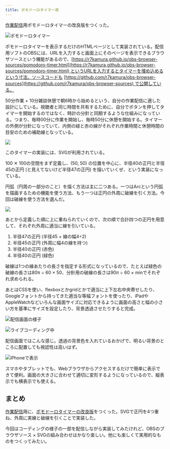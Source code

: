 ```yaml
---
title: ポモドーロタイマー改
---
```

[作業配信](https://www.youtube.com/c/r7kamura)用ポモドーロタイマーの改良版をつくった。

![](https://lh5.googleusercontent.com/tt-2pUhkDVFRQysQNU5ZoYHxeLCU4E361DYoOWhgGdiBrbIOSWKH9kQ4udr1RsRX4jClXl_RLT24LsjXZZeSbnzUq4z24jVnjZ4R5Dz4oGCTwkXC9pqvGkkCzgLEXIf4aSjrGv-ecRIfKXZ4XNYrLa_aGMv0y-jOxuMICjmEHkvxN2CxF_APLhCPWw "ポモドーロタイマー")

ポモドーロタイマーを表示するだけのHTMLページとして実装されている。配信用ソフトのOBSには、URLを入力すると画面上にそのページを表示できるブラウザソースという機能があるので、[https://r7kamura.github.io/obs-browser-sources/pomodoro-timer.html](https://r7kamura.github.io/obs-browser-sources/pomodoro-timer.html) というURLを入力するとタイマーを埋め込めるという寸法。ソースコードも [https://github.com/r7kamura/obs-browser-sources](https://github.com/r7kamura/obs-browser-sources) で公開している。

50分作業 + 10分雑談休憩で朝6時から始めるという、自分の作業配信に適した設計にしている。視聴者と同じ時間を共有するために、自分でボタンを押してタイマーを開始するのではなく、時計の分針と同期するような仕組みになっている。つまり、毎時00分に作業を開始し、毎時50分に休憩を開始する。タイマーの外側が分針になっていて、内側の緑と赤の線がそれぞれ作業時間と休憩時間の目安のための補助線となっている。

![](https://lh3.googleusercontent.com/LsPR7U3ne3OObQdqOGr3gAPXyV1LPttsI1OlRkGkeovuDIaGuNSqMYRMulwlKojKlWCVHZuaZulNKy5aeO2yMGFuqQSFGCL-PwBoFeHMsBfsUon4UQmi4OREbAQtk8PLAgHBjv0oZe1v2ouPmpUVUvIwZD1kgkVQUbLT2JHM-J4dk1Bo9mYaxrRDOA)

このタイマーの実装には、SVGが利用されている。

100 ✕ 100の空間をまず定義し、(50, 50) の位置を中心に、半径40の正円と半径45の正円 (と見えてないけど半径47の正円) を描いていくぜ、という実装になっている。

円弧（円周の一部分のこと）を描く方法は主に二つある。一つはArcという円弧を描画するための機能を使う方法、もう一つは正円の外周に破線を引く方法。今回は破線を使う方法を選んだ。

![](https://lh3.googleusercontent.com/fq_Ddwo-I3jJjPcFn36HSWRLB9NG-ZTstmiVujBNAz3QgFjptggh8dHA9zQHXl8OTukxUocSSTBE4gXdCTe05EIIHZ4fzox6eDEX15iee625lbkQABO8OLexQjUB57xpaf1Dld_r7H-d7IKqx7j1xjOOcvDsYB06DpiTuqfcS--Ai-ttys1HLYiDNA)

あとから定義した順に上に重ねられていくので、次の順で合計四つの正円を用意して、それぞれ外周に適当に線を引いている。

1.  半径47の正円 (半径45 + 線の幅4÷2)
2.  半径45の正円 (外周に幅4の線を持つ)
3.  半径40の正円 (赤色)
4.  半径40の正円 (緑色)

破線は1つの線あたりの長さを指定する形式になっているので、たとえば緑色の破線の長さは80π ÷ 60 × 50、分針用の破線の長さは90π ÷ 60 × minでそれぞれ求められる。

あとはCSSを使い、flexboxとかgridとかで適当に上下左右中央寄せしたり、Googleフォントから持ってきた適当な等幅フォントを使ったり、iPadやAppleWatchなどいろんな画面サイズに対応できるように画面の高さと幅の小さい方を基準にサイズを設定したり、背景透過させたりすると完成。

![](https://lh5.googleusercontent.com/MuL55ZYKjitvLz10mvPQ_14E_4CzBCYr00UfsjQLROf5dBIrGCw3RQwI2qW9f1Vns9BSeS0GzjUNwy0wr1iWacwo9pOLPs4egGytHMdUUhcxFwvJMENOEd2HuNtfGDCqNB7IYuUqmnnb56eTGOY1Wi-4BlNPBjHVDDMNmcOdHceuJ30bnAGNCqTlJw "配信画面の様子")

![](https://lh4.googleusercontent.com/uhHCCGwPslgFnUKTT04K3TCkwcZrg4P08hEhJ2PZ7aJ61NX0wjr_iUmS4GqB0bWALU-4MDyPY4oMAL4QX45B7pQGyTpD3DDtV6MKxLanr5jmzPz-UdlFjPqZ93fL8D07fi4W5_rmCGjM0a3wONTx3xFv6KheV_Y9mT7wyXe8j1IRRsWOyxDmOd6NTw "ライブコーディング中")

配信画面ではこんな感じ。透過の背景色を入れているおかげで、明るい背景のところに配置しても視認性は高いはず。

![](https://lh5.googleusercontent.com/Uw3hz6XkqCEorNDP9HdxRmhnrYaGx8DoP78fwYGijKSyWu6qyZufyuo-hFMquf4qfk_xMrLsTlKZeQwwmX9FlBxpHrJt3tIr0bLDPdF1Q7YqPnBj8WLEFJjkLcc9YD9eokKXzrZu3H2VqLkpykxFKehzLu7zosLwvsnY-IowH7oHJtrukkniU0ehIg "iPhoneで表示")

スマホやタブレットでも、Webブラウザからアクセスするだけで簡単に表示できて便利。画面の大きさに合わせて適切に変形するようになっているので、縦表示でも横表示でも使える。

まとめ
---

[作業配信](https://www.youtube.com/c/r7kamura)用に、[ポモドーロタイマーの改良版](https://github.com/r7kamura/obs-browser-sources)をつくった。SVGで正円を4つ重ね、外周に実線と破線を引くことで実装した。

今回はコーディングの様子の一部を配信しながら実装してみたけれど、OBSのブラウザソース × SVGの組み合わせはかなり楽しい。他にも楽しくて実用的なものをつくってみたい。
